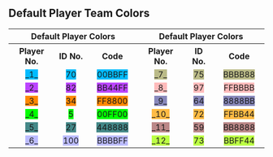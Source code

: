 
## Default Player Team Colors ##


<table style="table-layout: fixed; width: 100%; text-align: center;" >
    <tr>
      <th style="width: 16.6%" colspan="3">Default Player Colors</th>
      <th style="width: 16.6%" colspan="3">Default Player Colors</th></tr>
    <tr><th>Player No.</th><th>ID No.</th><th>Code</th>
        <th>Player No.</th><th>ID No.</th><th>Code</th></tr>
    <tr><td><span style="background-color: #00BBFF">_1_</span></td>
        <td><span style="background-color: #00BBFF"> 70 </span></td>
        <td><span style="background-color: #00BBFF"> 00BBFF </span></td>
        <td><span style="background-color: #BBBB88">_7_</span></td>
        <td><span style="background-color: #BBBB88">75</span></td>
        <td><span style="background-color: #BBBB88">BBBB88</span></td>
    </tr>
    <tr>
        <td><span style="background-color: #BB44FF">_2_</span></td>
        <td><span style="background-color: #BB44FF">82</span></td>
        <td><span style="background-color: #BB44FF">BB44FF</span></td>
        <td><span style="background-color: #FFBBBB">_8_</span></td>
        <td><span style="background-color: #FFBBBB">97</span></td>
        <td><span style="background-color: #FFBBBB">FFBBBB</span></td>
    </tr>
    <tr>
        <td><span style="background-color: #FF8800">_3_</span></td>
        <td><span style="background-color: #FF8800">34</span></td>
        <td><span style="background-color: #FF8800">FF8800</span></td>
        <td><span style="background-color: #8888BB">_9_</span></td>
        <td><span style="background-color: #8888BB">64</span></td>
        <td><span style="background-color: #8888BB">8888BB</span></td>
    </tr>
    <tr>
        <td><span style="background-color: #00FF00">_4_</span></td>
        <td><span style="background-color: #00FF00">5</span></td>
        <td><span style="background-color: #00FF00">00FF00</span></td>
        <td><span style="background-color: #FFBB44">_10_</span></td>
        <td><span style="background-color: #FFBB44">72</span></td>
        <td><span style="background-color: #FFBB44">FFBB44</span></td>
    </tr>
    <tr>
        <td><span style="background-color: #448888">_5_</span></td>
        <td><span style="background-color: #448888">27</span></td>
        <td><span style="background-color: #448888">448888</span></td>
        <td><span style="background-color: #BB8888">_11_</span></td>
        <td><span style="background-color: #BB8888">59</span></td>
        <td><span style="background-color: #BB8888">BB8888</span></td>
    </tr>
    <tr>
        <td><span style="background-color: #BBBBFF">_6_</span></td>
        <td><span style="background-color: #BBBBFF">100</span></td>
        <td><span style="background-color: #BBBBFF">BBBBFF</span></td>
        <td><span style="background-color: #BBFF44">_12_</span></td>
        <td><span style="background-color: #BBFF44">73</span></td>
        <td><span style="background-color: #BBFF44">BBFF44</span></td>
    </tr>
</table>


